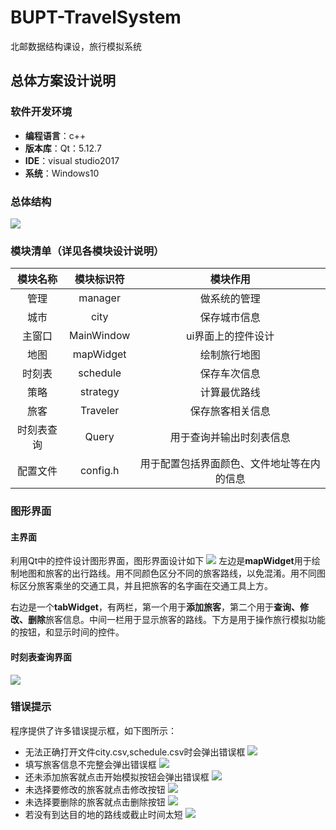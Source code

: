 # BUPT-TravelSystem
北邮数据结构课设，旅行模拟系统
## 总体方案设计说明
### 软件开发环境
* **编程语言**：c++
* **版本库**：Qt：5.12.7
* **IDE**：visual studio2017
* **系统**：Windows10

### 总体结构
![](软件结构图.png)
### 模块清单（详见各模块设计说明）
|模块名称|模块标识符|模块作用|
|:--:|:--:|:--:|
|管理|manager|做系统的管理|
|城市|city|保存城市信息|
|主窗口|MainWindow|ui界面上的控件设计|
|地图|mapWidget|绘制旅行地图|
|时刻表|schedule|保存车次信息|
|策略|strategy|计算最优路线|
|旅客|Traveler|保存旅客相关信息|
|时刻表查询|Query|用于查询并输出时刻表信息|
|配置文件|config.h|用于配置包括界面颜色、文件地址等在内的信息|

### 图形界面
#### 主界面
利用Qt中的控件设计图形界面，图形界面设计如下
![](总体设计图形界面.png)
左边是**mapWidget**用于绘制地图和旅客的出行路线。用不同颜色区分不同的旅客路线，以免混淆。用不同图标区分旅客乘坐的交通工具，并且把旅客的名字画在交通工具上方。

右边是一个**tabWidget**，有两栏，第一个用于**添加旅客**，第二个用于**查询、修改、删除**旅客信息。中间一栏用于显示旅客的路线。下方是用于操作旅行模拟功能的按钮，和显示时间的控件。
#### 时刻表查询界面
![](时刻表查询.png)
### 错误提示

程序提供了许多错误提示框，如下图所示：

* 无法正确打开文件city.csv,schedule.csv时会弹出错误框
![](错误：关闭文件.png)
* 填写旅客信息不完整会弹出错误框
![](错误：完整信息.png)
* 还未添加旅客就点击开始模拟按钮会弹出错误框
![](错误：未添加旅客.png)
* 未选择要修改的旅客就点击修改按钮
![](错误1.png)
* 未选择要删除的旅客就点击删除按钮
![](错误2.png)
* 若没有到达目的地的路线或截止时间太短
![](提示1.png)
